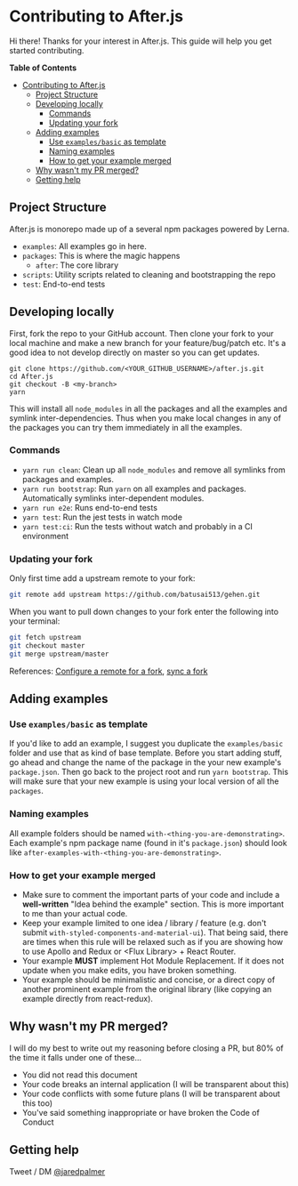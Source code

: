 # Contributing to After.js

Hi there! Thanks for your interest in After.js. This guide will help you get started contributing.

<!-- prettier-ignore-start -->

<!-- START doctoc generated TOC please keep comment here to allow auto update -->
<!-- DON'T EDIT THIS SECTION, INSTEAD RE-RUN doctoc TO UPDATE -->
**Table of Contents** 

- [Contributing to After.js](#contributing-to-afterjs)
	- [Project Structure](#project-structure)
	- [Developing locally](#developing-locally)
		- [Commands](#commands)
		- [Updating your fork](#updating-your-fork)
	- [Adding examples](#adding-examples)
		- [Use `examples/basic` as template](#use-examplesbasic-as-template)
		- [Naming examples](#naming-examples)
		- [How to get your example merged](#how-to-get-your-example-merged)
	- [Why wasn't my PR merged?](#why-wasnt-my-pr-merged)
	- [Getting help](#getting-help)

<!-- END doctoc generated TOC please keep comment here to allow auto update -->

<!-- prettier-ignore-end -->

## Project Structure

After.js is monorepo made up of a several npm packages powered by Lerna.

- `examples`: All examples go in here.
- `packages`: This is where the magic happens
  - `after`: The core library
- `scripts`: Utility scripts related to cleaning and bootstrapping the repo
- `test`: End-to-end tests

## Developing locally

First, fork the repo to your GitHub account. Then clone your fork to your local
machine and make a new branch for your feature/bug/patch etc. It's a good idea to not develop directly on master so you can get updates.

```
git clone https://github.com/<YOUR_GITHUB_USERNAME>/after.js.git
cd After.js
git checkout -B <my-branch>
yarn
```

This will install all `node_modules` in all the packages and all the examples and symlink
inter-dependencies. Thus when you make local changes in any of the packages you can try them
immediately in all the examples.

### Commands

- `yarn run clean`: Clean up all `node_modules` and remove all symlinks from packages and examples.
- `yarn run bootstrap`: Run `yarn` on all examples and packages. Automatically symlinks inter-dependent modules.
- `yarn run e2e`: Runs end-to-end tests
- `yarn test`: Run the jest tests in watch mode
- `yarn test:ci`: Run the tests without watch and probably in a CI environment

### Updating your fork

Only first time add a upstream remote to your fork:

```bash
git remote add upstream https://github.com/batusai513/gehen.git
```

When you want to pull down changes to your fork enter the following into your terminal:

```bash
git fetch upstream
git checkout master
git merge upstream/master
```

References: [Configure a remote for a fork](https://help.github.com/articles/configuring-a-remote-for-a-fork/), [sync a fork](https://help.github.com/articles/syncing-a-fork/)

## Adding examples

### Use `examples/basic` as template

If you'd like to add an example, I suggest you duplicate the `examples/basic` folder and use that as kind of base template. Before you start adding stuff, go ahead and change the name of the package in the your new example's `package.json`. Then go back to the project root and run `yarn bootstrap`. This will make sure that your new example is using your local version of all the `packages`.

### Naming examples

All example folders should be named `with-<thing-you-are-demonstrating>`. Each example's npm package name (found in it's `package.json`) should look like `after-examples-with-<thing-you-are-demonstrating>`.

### How to get your example merged

- Make sure to comment the important parts of your code and include a **well-written**
  "Idea behind the example" section. This is more important to me than your actual code.
- Keep your example limited to one idea / library / feature (e.g. don't submit `with-styled-components-and-material-ui`). That being said, there are times when this rule will be relaxed such as if you are showing how to use Apollo and Redux or \<Flux Library\> + React Router.
- Your example **MUST** implement Hot Module Replacement. If it does not update when you make edits, you have broken something.
- Your example should be minimalistic and concise, or a direct copy of another prominent example from the original library (like copying an example directly from react-redux).

## Why wasn't my PR merged?

I will do my best to write out my reasoning before closing a PR, but 80% of the time it falls under one of these...

- You did not read this document
- Your code breaks an internal application (I will be transparent about this)
- Your code conflicts with some future plans (I will be transparent about this too)
- You've said something inappropriate or have broken the Code of Conduct

## Getting help

Tweet / DM [@jaredpalmer](https://twitter.com/jaredpalmer)
